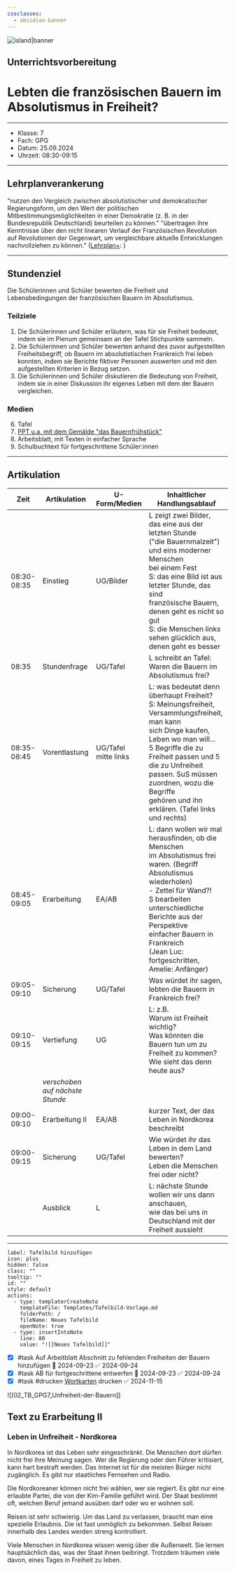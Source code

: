 ```yaml
---
cssclasses:
  - obsidian-banner
---
```







![island|banner](island.jpg)
## Unterrichtsvorbereitung
# Lebten die französischen Bauern im Absolutismus in Freiheit?
---
- Klasse: 7
- Fach: GPG
- Datum: 25.09.2024
- Uhrzeit: 08:30-09:15
---
## Lehrplanverankerung

"nutzen den Vergleich zwischen absolutistischer und demokratischer Regierungsform, um den Wert der politischen Mitbestimmungsmöglichkeiten in einer Demokratie (z. B. in der Bundesrepublik Deutschland) beurteilen zu können."
"übertragen ihre Kenntnisse über den nicht linearen Verlauf der Französischen Revolution auf Revolutionen der Gegenwart, um vergleichbare aktuelle Entwicklungen nachvollziehen zu können."
([Lehrplan+](https://www.lehrplanplus.bayern.de/schulart/mittelschule/inhalt/fachlehrplaene?w_schulart=mittelschule&wt_1=schulart&w_fach=gpg&wt_2=fach): )

---

## Stundenziel

Die Schülerinnen und Schüler bewerten die Freiheit und Lebensbedingungen der französischen Bauern im Absolutismus.

### Teilziele

1. Die Schülerinnen und Schüler erläutern, was für sie Freiheit bedeutet, indem sie im Plenum gemeinsam an der Tafel Stichpunkte sammeln.
2. Die Schülerinnen und Schüler bewerten anhand des zuvor aufgestellten Freiheitsbegriff, ob Bauern im absolutistischen Frankreich frei leben konnten, indem sie Berichte fiktiver Personen auswerten und mit den aufgestellten Kriterien in Bezug setzen.
3. Die Schülerinnen und Schüler diskutieren die Bedeutung von Freiheit, indem sie in einer Diskussion ihr eigenes Leben mit dem der Bauern vergleichen. 

### Medien

6. Tafel
7. [PPT u.a. mit dem Gemälde "das Bauernfrühstück"](https://schuledittelbrunn-my.sharepoint.com/:p:/g/personal/silas_hartmann_schule-dittelbrunn_de/EXQD2Br3P9VAj5svsYKUlK8BaMVf1guPD6MTVkEwCiBrpg?e=p9jCx7)
8. Arbeitsblatt, mit Texten in einfacher Sprache
9. Schulbuchtext für fortgeschrittene Schüler:innen

---

## Artikulation

| **Zeit**    | **Artikulation**                | **U-Form/Medien**    | Inhaltlicher Handlungsablauf                                                                                                                                                                                                                                                                                        |
| ----------- | ------------------------------- | -------------------- | ------------------------------------------------------------------------------------------------------------------------------------------------------------------------------------------------------------------------------------------------------------------------------------------------------------------- |
| 08:30-08:35 | Einstieg                        | UG/Bilder            | L zeigt zwei Bilder, das eine aus der letzten Stunde <br>("die Bauernmalzeit") und eins moderner Menschen <br>bei einem Fest<br>S: das eine Bild ist aus letzter Stunde, das sind <br>französische Bauern, denen geht es nicht so gut<br>S: die Menschen links sehen glücklich aus, denen geht es besser            |
| 08:35       | Stundenfrage                    | UG/Tafel             | L schreibt an Tafel: Waren die Bauern im Absolutismus frei?                                                                                                                                                                                                                                                         |
| 08:35-08:45 | Vorentlastung                   | UG/Tafel mitte links | L: was bedeutet denn überhaupt Freiheit? <br>S: Meinungsfreiheit, Versammlungsfreiheit, man kann <br>sich Dinge kaufen, Leben wo man will...<br>5 Begriffe die zu Freiheit passen und 5 die zu Unfreiheit <br>passen. SuS müssen zuordnen, wozu die Begriffe <br>gehören und ihn erklären. (Tafel links und rechts) |
| 08:45-09:05 | Erarbeitung                     | EA/AB                | L: dann wollen wir mal herausfinden, ob die Menschen <br>im Absolutismus frei waren. (Begriff Absolutismus wiederholen)<br> - Zettel für Wand?! <br>S bearbeiten unterschiedliche Berichte aus der Perspektive <br>einfacher Bauern in Frankreich<br>(Jean Luc: fortgeschritten, Amelie: Anfänger)                  |
| 09:05-09:10 | Sicherung                       | UG/Tafel             | Was würdet ihr sagen, lebten die Bauern in Frankreich frei?                                                                                                                                                                                                                                                         |
| 09:10-09:15 | Vertiefung                      | UG                   | L: z.B.<br>Warum ist Freiheit wichtig? <br>Was könnten die Bauern tun um zu Freiheit zu kommen?<br>Wie sieht das denn heute aus?                                                                                                                                                                                    |
|             | *verschoben auf nächste Stunde* |                      |                                                                                                                                                                                                                                                                                                                     |
| 09:00-09:10 | Erarbeitung II                  | EA/AB                | kurzer Text, der das Leben in Nordkorea beschreibt                                                                                                                                                                                                                                                                  |
| 09:00-09:15 | Sicherung                       | UG/Tafel             | Wie würdet ihr das Leben in dem Land bewerten? <br>Leben die Menschen frei oder nicht?                                                                                                                                                                                                                              |
|             | Ausblick                        | L                    | L: nächste Stunde wollen wir uns dann anschauen, <br>wie das bei uns in Deutschland mit der Freiheit aussieht                                                                                                                                                                                                       |

---

```meta-bind-button
label: Tafelbild hinzufügen
icon: plus
hidden: false
class: ""
tooltip: ""
id: ""
style: default
actions:
  - type: templaterCreateNote
    templateFile: Templates/Tafelbild-Vorlage.md
    folderPath: /
    fileName: Neues Tafelbild
    openNote: true
  - type: insertIntoNote
    line: 80
    value: "![[Neues Tafelbild]]"
```

- [x] #task Auf Arbeitblatt Abschnitt zu fehlenden Freiheiten der Bauern hinzufügen 📅 2024-09-23 ✅ 2024-09-24
- [x] #task AB für fortgeschrittene entwerfen 📅 2024-09-23 ✅ 2024-09-24
- [x] #task #drucken  [Wortkarten](https://schuledittelbrunn-my.sharepoint.com/:b:/g/personal/silas_hartmann_schule-dittelbrunn_de/ESvtL-IDGAVHlLa1_1cZoPgBIWqvAGGT_3I40KNXbdFp1A?e=NGtmz2) drucken ✅ 2024-11-15

![[02_TB_GPG7_Unfreiheit-der-Bauern]]
## Text zu Erarbeitung II

### Leben in Unfreiheit - Nordkorea

In Nordkorea ist das Leben sehr eingeschränkt. Die Menschen dort dürfen nicht frei ihre Meinung sagen. Wer die Regierung oder den Führer kritisiert, kann hart bestraft werden. Das Internet ist für die meisten Bürger nicht zugänglich. Es gibt nur staatliches Fernsehen und Radio.

Die Nordkoreaner können nicht frei wählen, wer sie regiert. Es gibt nur eine erlaubte Partei, die von der Kim-Familie geführt wird. Der Staat bestimmt oft, welchen Beruf jemand ausüben darf oder wo er wohnen soll.

Reisen ist sehr schwierig. Um das Land zu verlassen, braucht man eine spezielle Erlaubnis. Die ist fast unmöglich zu bekommen. Selbst Reisen innerhalb des Landes werden streng kontrolliert.

Viele Menschen in Nordkorea wissen wenig über die Außenwelt. Sie lernen hauptsächlich das, was der Staat ihnen beibringt. Trotzdem träumen viele davon, eines Tages in Freiheit zu leben.

